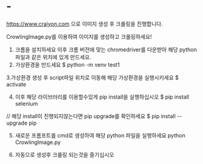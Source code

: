 # -
https://www.craiyon.com 으로 이미지 생성 후 크롤링을 진행합니다.


CrowlingImage.py를 이용하여 이미지를 생성하고 크롤링하세요!

1. 크롬을 설치하세요 이후 크롬 버전에 맞는 chromedriver를 다운받아 해당 python파일과 같은 위치에 있게 만드세요.
2. 가상환경을 만드세요
$ python -m venv test1

3.가상환경 생성 후 script파일 위치로 이동해 해당 가상환경을 실행시키세요
$ activate

4. 이후 해당 라이브러리를 이용할수있게 pip install을 실행하십시오
$ pip install selenium

// 해당 install이 진행되지않는다면 pip upgrade를 확인하세요
$ pip install --upgrade pip

5. 새로운 프롬프트를 cmd로 생성하여 해당 python 파일을 실행하세요
python CrowlingImage.py

6. 자동으로 생성후 크롤링 되는것을 즐기십시오
